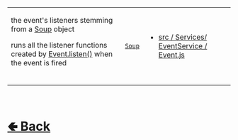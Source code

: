 <table>
<tr><td>

the event's listeners stemming from a [Soup](https://github.com/shysolocup/stews/wiki/Soup) object

runs all the listener functions created by [Event.listen()](https://github.com/shysolocup/noscord.js/wiki/Event.listen()) when the event is fired

<br>

</td><td> 

[`Soup`](https://github.com/shysolocup/stews/wiki/Soup)

</td><td>

- [src / Services/ EventService / Event.js](https://github.com/shysolocup/noscord.js/blob/main/src/Services/EventService/Event.js)

</td></tr>

</table>

<br> <h1> [🢀 Back](https://github.com/shysolocup/noscord.js/wiki/Event) </h1>